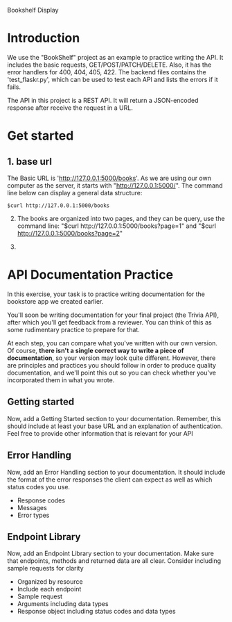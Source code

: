Bookshelf Display

# Introduction

We use the "BookShelf" project as an example to practice writing the API. It includes the basic requests, GET/POST/PATCH/DELETE. Also, it has the error handlers for 400, 404, 405, 422. The backend files contains the 'test_flaskr.py', which can be used to test each API and lists the errors if it fails.

The API in this project is a REST API. It will return a JSON-encoded response after receive the request in a URL. 

# Get started

## 1. base url
The Basic URL is 'http://127.0.0.1:5000/books'. As we are using our own computer as the server, it starts with "http://127.0.0.1:5000/". The command line below can display a general data structure:

    $curl http://127.0.0.1:5000/books

2. The books are organized into two pages, and they can be query, use the command line:
    "$curl http://127.0.0.1:5000/books?page=1"
    and 
    "$curl http://127.0.0.1:5000/books?page=2"

3. 






# API Documentation Practice
In this exercise, your task is to practice writing documentation for the bookstore app we created earlier.

You'll soon be writing documentation for your final project (the Trivia API), after which you'll get feedback from a reviewer. You can think of this as some rudimentary practice to prepare for that.

At each step, you can compare what you've written with our own version. Of course, **there isn't a single correct way to write a piece of documentation**, so your version may look quite different. However, there are principles and practices you should follow in order to produce quality documentation, and we'll point this out so you can check whether you've incorporated them in what you wrote.

## Getting started
Now, add a Getting Started section to your documentation. Remember, this should include at least your base URL and an explanation of authentication. Feel free to provide other information that is relevant for your API


## Error Handling
Now, add an Error Handling section to your documentation. It should include the format of the error responses the client can expect as well as which status codes you use.
- Response codes
- Messages
- Error types

## Endpoint Library
Now, add an Endpoint Library section to your documentation. Make sure that endpoints, methods and returned data are all clear. Consider including sample requests for clarity

- Organized by resource
- Include each endpoint
- Sample request 
- Arguments including data types
- Response object including status codes and data types 